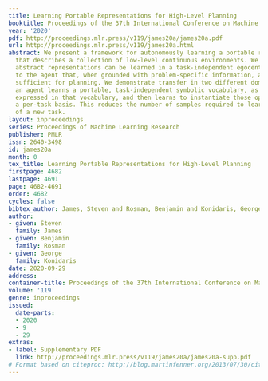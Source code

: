 ```yaml
---
title: Learning Portable Representations for High-Level Planning
booktitle: Proceedings of the 37th International Conference on Machine Learning
year: '2020'
pdf: http://proceedings.mlr.press/v119/james20a/james20a.pdf
url: http://proceedings.mlr.press/v119/james20a.html
abstract: We present a framework for autonomously learning a portable representation
  that describes a collection of low-level continuous environments. We show that these
  abstract representations can be learned in a task-independent egocentric space specific
  to the agent that, when grounded with problem-specific information, are provably
  sufficient for planning. We demonstrate transfer in two different domains, where
  an agent learns a portable, task-independent symbolic vocabulary, as well as operators
  expressed in that vocabulary, and then learns to instantiate those operators on
  a per-task basis. This reduces the number of samples required to learn a representation
  of a new task.
layout: inproceedings
series: Proceedings of Machine Learning Research
publisher: PMLR
issn: 2640-3498
id: james20a
month: 0
tex_title: Learning Portable Representations for High-Level Planning
firstpage: 4682
lastpage: 4691
page: 4682-4691
order: 4682
cycles: false
bibtex_author: James, Steven and Rosman, Benjamin and Konidaris, George
author:
- given: Steven
  family: James
- given: Benjamin
  family: Rosman
- given: George
  family: Konidaris
date: 2020-09-29
address: 
container-title: Proceedings of the 37th International Conference on Machine Learning
volume: '119'
genre: inproceedings
issued:
  date-parts:
  - 2020
  - 9
  - 29
extras:
- label: Supplementary PDF
  link: http://proceedings.mlr.press/v119/james20a/james20a-supp.pdf
# Format based on citeproc: http://blog.martinfenner.org/2013/07/30/citeproc-yaml-for-bibliographies/
---
```

